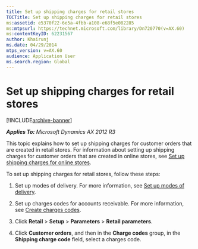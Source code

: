 ```yaml
---
title: Set up shipping charges for retail stores
TOCTitle: Set up shipping charges for retail stores
ms:assetid: e5370f22-6e5a-4fbb-a108-e68f5e082285
ms:mtpsurl: https://technet.microsoft.com/library/Dn720770(v=AX.60)
ms:contentKeyID: 62231567
author: Khairunj
ms.date: 04/29/2014
mtps_version: v=AX.60
audience: Application User
ms.search.region: Global
---
```


# Set up shipping charges for retail stores 


[!INCLUDE[archive-banner](includes/archive-banner.md)]


_**Applies To:** Microsoft Dynamics AX 2012 R3_

This topic explains how to set up shipping charges for customer orders that are created in retail stores. For information about setting up shipping charges for customer orders that are created in online stores, see [Set up shipping charges for online stores](set-up-shipping-charges-for-online-stores.md).

To set up shipping charges for retail stores, follow these steps:

1.  Set up modes of delivery. For more information, see [Set up modes of delivery](set-up-modes-of-delivery.md).

2.  Set up charges codes for accounts receivable. For more information, see [Create charges codes](create-charges-codes.md).

3.  Click **Retail** \> **Setup** \> **Parameters** \> **Retail parameters**.

4.  Click **Customer orders**, and then in the **Charge codes** group, in the **Shipping charge code** field, select a charges code.

  


